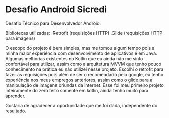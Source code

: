 # Desafio Android Sicredi
Desafio Técnico para Desenvolvedor Android: 

Bibliotecas utilizadas:
.Retrofit (requisições HTTP)
.Glide (requisições HTTP para imagens)

O escopo do projeto é bem simples, mas me tomou algum tempo pois a minha maior experiência com desenvolvimento de aplicativos é em Java. Algumas melhorias existentes no Kotlin que eu ainda não me sinto confortável para utilizar, assim como a arquitetura MVVM que tenho pouco conhecimento na prática eu não utilizei nesse projeto. Escolhi o retrofit para fazer as requisições pois além de ser o recomendado pelo google, eu tenho experiência nos meus empregos anteriores, assim como o glide para a manipulação de imagens oriundas da internet. Esse foi meu primeiro projeto inteiramente do zero feito somente em kotlin, ainda tenho muito para aprender. 

Gostaria de agradecer a oportunidade que me foi dada, independente do resultado.
